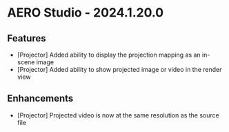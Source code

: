 # AERO Studio - 2024.1.20.0

## Features

- [Projector] Added ability to display the projection mapping as an in-scene image
- [Projector] Added ability to show projected image or video in the render view

## Enhancements

- [Projector] Projected video is now at the same resolution as the source file
